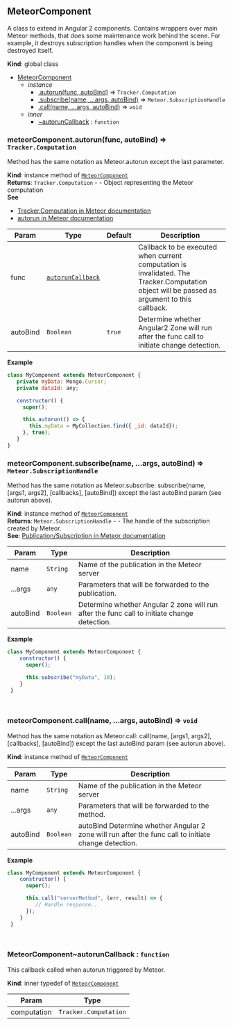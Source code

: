 <a name="MeteorComponent"></a>

## MeteorComponent
A class to extend in Angular 2 components.
Contains wrappers over main Meteor methods,
that does some maintenance work behind the scene.
For example, it destroys subscription handles
when the component is being destroyed itself.

**Kind**: global class  

* [MeteorComponent](#MeteorComponent)
    * _instance_
        * [.autorun(func, autoBind)](#MeteorComponent+autorun) ⇒ <code>Tracker.Computation</code>
        * [.subscribe(name, ...args, autoBind)](#MeteorComponent+subscribe) ⇒ <code>Meteor.SubscriptionHandle</code>
        * [.call(name, ...args, autoBind)](#MeteorComponent+call) ⇒ <code>void</code>
    * _inner_
        * [~autorunCallback](#MeteorComponent..autorunCallback) : <code>function</code>

<a name="MeteorComponent+autorun"></a>

### meteorComponent.autorun(func, autoBind) ⇒ <code>Tracker.Computation</code>
Method has the same notation as Meteor.autorun
except the last parameter.

**Kind**: instance method of <code>[MeteorComponent](#MeteorComponent)</code>  
**Returns**: <code>Tracker.Computation</code> - - Object representing the Meteor computation  
**See**

- [Tracker.Computation in Meteor documentation](https://docs.meteor.com/api/tracker.html#tracker_computation)
- [autorun in Meteor documentation](https://docs.meteor.com/api/tracker.html#Tracker-autorun)


| Param | Type | Default | Description |
| --- | --- | --- | --- |
| func | <code>[autorunCallback](#MeteorComponent..autorunCallback)</code> |  | Callback to be executed when current computation is invalidated. The Tracker.Computation object will be passed as argument to this callback. |
| autoBind | <code>Boolean</code> | <code>true</code> | Determine whether Angular2 Zone will run   after the func call to initiate change detection. |

**Example**  
```js
class MyComponent extends MeteorComponent {
   private myData: Mongo.Cursor;
   private dataId: any;

   constructor() {
     super();

     this.autorun(() => {
       this.myData = MyCollection.find({ _id: dataId});
     }, true);
   }
}
```
<a name="MeteorComponent+subscribe"></a>

### meteorComponent.subscribe(name, ...args, autoBind) ⇒ <code>Meteor.SubscriptionHandle</code>
Method has the same notation as Meteor.subscribe:
   subscribe(name, [args1, args2], [callbacks], [autoBind])
 except the last autoBind param (see autorun above).

**Kind**: instance method of <code>[MeteorComponent](#MeteorComponent)</code>  
**Returns**: <code>Meteor.SubscriptionHandle</code> - - The handle of the subscription created by Meteor.  
**See**: [Publication/Subscription in Meteor documentation](http://docs.meteor.com/api/pubsub.html)  

| Param | Type | Description |
| --- | --- | --- |
| name | <code>String</code> | Name of the publication in the Meteor server |
| ...args | <code>any</code> | Parameters that will be forwarded to the publication. |
| autoBind | <code>Boolean</code> | Determine whether Angular 2 zone will run   after the func call to initiate change detection. |

**Example**  
```js
class MyComponent extends MeteorComponent {
    constructor() {
      super();

      this.subscribe("myData", 10);
    }
 }

 
```
<a name="MeteorComponent+call"></a>

### meteorComponent.call(name, ...args, autoBind) ⇒ <code>void</code>
Method has the same notation as Meteor.call:
   call(name, [args1, args2], [callbacks], [autoBind])
 except the last autoBind param (see autorun above).

**Kind**: instance method of <code>[MeteorComponent](#MeteorComponent)</code>  

| Param | Type | Description |
| --- | --- | --- |
| name | <code>String</code> | Name of the publication in the Meteor server |
| ...args | <code>any</code> | Parameters that will be forwarded to the method. |
| autoBind | <code>Boolean</code> | autoBind Determine whether Angular 2 zone will run   after the func call to initiate change detection. |

**Example**  
```js
class MyComponent extends MeteorComponent {
    constructor() {
      super();

      this.call("serverMethod", (err, result) => {
         // Handle response...
      });
    }
 }

 
```
<a name="MeteorComponent..autorunCallback"></a>

### MeteorComponent~autorunCallback : <code>function</code>
This callback called when autorun triggered by Meteor.

**Kind**: inner typedef of <code>[MeteorComponent](#MeteorComponent)</code>  

| Param | Type |
| --- | --- |
| computation | <code>Tracker.Computation</code> | 

